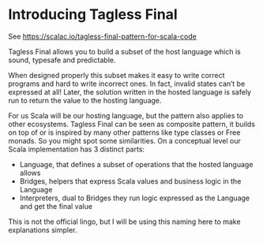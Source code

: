# Introducing Tagless Final

See https://scalac.io/tagless-final-pattern-for-scala-code

Tagless Final allows you to build a subset of the host language which is sound, typesafe and predictable.

When designed properly this subset makes it easy to write correct programs and hard to write incorrect ones.
In fact, invalid states can’t be expressed at all! Later, the solution written in the hosted language is safely run to
return the value to the hosting language.

For us Scala will be our hosting language, but the pattern also applies to other ecosystems. Tagless Final can be seen
as composite pattern, it builds on top of or is inspired by many other patterns like type classes or Free monads. So you
might spot some similarities. On a conceptual level our Scala implementation has 3 distinct parts:

* Language, that defines a subset of operations that the hosted language allows
* Bridges, helpers that express Scala values and business logic in the Language
* Interpreters, dual to Bridges they run logic expressed as the Language and get the final value

This is not the official lingo, but I will be using this naming here to make explanations simpler.